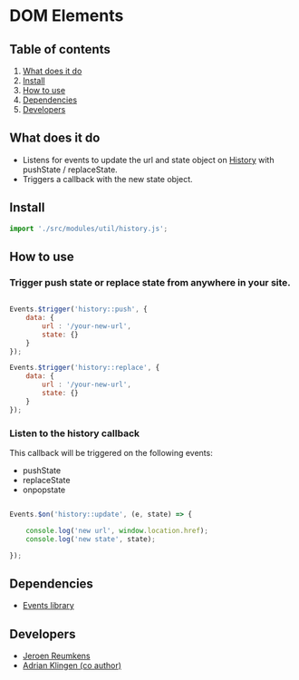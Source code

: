 
# DOM Elements

## Table of contents
1. [What does it do](#markdown-header-what-does-it-do)
2. [Install](#markdown-header-install)
3. [How to use](#markdown-header-how-to-use)
4. [Dependencies](#markdown-header-dependencies)
5. [Developers](#markdown-header-developers)


## What does it do
* Listens for events to update the url and state object on [History](https://developer.mozilla.org/en-US/docs/Web/API/History) with pushState / replaceState.
* Triggers a callback with the new state object.

## Install
```javascript
import './src/modules/util/history.js';
```

## How to use
### Trigger push state or replace state from anywhere in your site.
```javascript

Events.$trigger('history::push', {
    data: {
        url : '/your-new-url',
        state: {}
    }
});

Events.$trigger('history::replace', {
    data: {
        url : '/your-new-url',
        state: {}
    }
});

```

### Listen to the history callback
This callback will be triggered on the following events:
* pushState
* replaceState
* onpopstate
```javascript

Events.$on('history::update', (e, state) => {

    console.log('new url', window.location.href);
    console.log('new state', state);

});

```

## Dependencies
* [Events library](/utilities/events/)

## Developers
* [Jeroen Reumkens](mailto:jeroen.reumkens@tamtam.nl)
* [Adrian Klingen (co author)](mailto:adrian@tamtam.nl)
